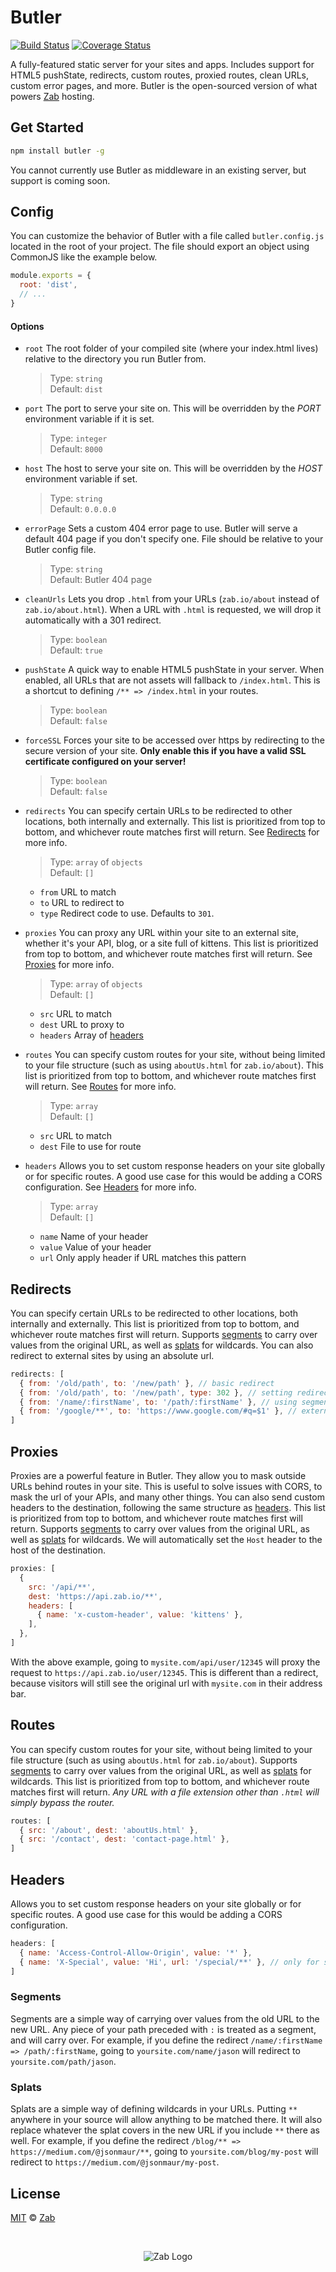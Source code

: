 # Butler

[![Build Status](https://travis-ci.org/zab/butler.svg?branch=master)](https://travis-ci.org/zab/butler)
[![Coverage Status](https://coveralls.io/repos/github/zab/butler/badge.svg?branch=master)](https://coveralls.io/github/zab/butler?branch=master)

A fully-featured static server for your sites and apps. Includes support for HTML5 pushState, redirects, custom routes, proxied routes, clean URLs, custom error pages, and more. Butler is the open-sourced version of what powers [Zab](http://zab.io) hosting.

<a name="get-started"></a>
## Get Started

```bash
npm install butler -g
```
You cannot currently use Butler as middleware in an existing server, but support is coming soon.

<a name="config"></a>
## Config

You can customize the behavior of Butler with a file called `butler.config.js` located in the root of your project. The file should export an object using CommonJS like the example below.

```javascript
module.exports = {
  root: 'dist',
  // ...
}
```

#### Options

- `root` The root folder of your compiled site (where your index.html lives) relative to the directory you run Butler from.

  > Type: `string`  
  > Default: `dist`

- `port` The port to serve your site on. This will be overridden by the *PORT* environment variable if it is set.

  > Type: `integer`  
  > Default: `8000`

- `host` The host to serve your site on. This will be overridden by the *HOST* environment variable if set.

  > Type: `string`  
  > Default: `0.0.0.0`

- `errorPage` Sets a custom 404 error page to use. Butler will serve a default 404 page if you don't specify one. File should be relative to your Butler config file.

  > Type: `string`  
  > Default: Butler 404 page

- `cleanUrls` Lets you drop `.html` from your URLs (`zab.io/about` instead of `zab.io/about.html`). When a URL with `.html` is requested, we will drop it automatically with a 301 redirect.

  > Type: `boolean`  
  > Default: `true`

- `pushState` A quick way to enable HTML5 pushState in your server. When enabled, all URLs that are not assets will fallback to `/index.html`. This is a shortcut to defining `/** => /index.html` in your routes.

  > Type: `boolean`  
  > Default: `false`

- `forceSSL` Forces your site to be accessed over https by redirecting to the secure version of your site. **Only enable this if you have a valid SSL certificate configured on your server!**

  > Type: `boolean`  
  > Default: `false`

- `redirects` You can specify certain URLs to be redirected to other locations, both internally and externally. This list is prioritized from top to bottom, and whichever route matches first will return. See [Redirects](#redirects) for more info.

  > Type: `array` of `objects`  
  > Default: `[]`

  - `from` URL to match
  - `to` URL to redirect to
  - `type` Redirect code to use. Defaults to `301`.

- `proxies` You can proxy any URL within your site to an external site, whether it's your API, blog, or a site full of kittens. This list is prioritized from top to bottom, and whichever route matches first will return. See [Proxies](#proxies) for more info.

  > Type: `array` of `objects`  
  > Default: `[]`

  - `src` URL to match
  - `dest` URL to proxy to
  - `headers` Array of [headers](#headers)

- `routes` You can specify custom routes for your site, without being limited to your file structure (such as using `aboutUs.html` for `zab.io/about`). This list is prioritized from top to bottom, and whichever route matches first will return. See [Routes](#routes) for more info.

  > Type: `array`  
  > Default: `[]`

  - `src` URL to match
  - `dest` File to use for route

- `headers` Allows you to set custom response headers on your site globally or for specific routes. A good use case for this would be adding a CORS configuration. See [Headers](#headers) for more info.

  > Type: `array`  
  > Default: `[]`

  - `name` Name of your header
  - `value` Value of your header
  - `url` Only apply header if URL matches this pattern

<a name="redirects"></a>
## Redirects

You can specify certain URLs to be redirected to other locations, both internally and externally. This list is prioritized from top to bottom, and whichever route matches first will return. Supports [segments](#segments) to carry over values from the original URL, as well as [splats](#splats) for wildcards. You can also redirect to external sites by using an absolute url.

```javascript
redirects: [
  { from: '/old/path', to: '/new/path' }, // basic redirect
  { from: '/old/path', to: '/new/path', type: 302 }, // setting redirect type
  { from: '/name/:firstName', to: '/path/:firstName' }, // using segments
  { from: '/google/**', to: 'https://www.google.com/#q=$1' }, // external sites
]
```

<a name="proxies"></a>
## Proxies

Proxies are a powerful feature in Butler. They allow you to mask outside URLs behind routes in your site. This is useful to solve issues with CORS, to mask the url of your APIs, and many other things. You can also send custom headers to the destination, following the same structure as [headers](#headers). This list is prioritized from top to bottom, and whichever route matches first will return. Supports [segments](#segments) to carry over values from the original URL, as well as [splats](#splats) for wildcards. We will automatically set the `Host` header to the host of the destination.

```javascript
proxies: [
  {
    src: '/api/**',
    dest: 'https://api.zab.io/**',
    headers: [
      { name: 'x-custom-header', value: 'kittens' },
    ],
  },
]
```

With the above example, going to `mysite.com/api/user/12345` will proxy the request to `https://api.zab.io/user/12345`. This is different than a redirect, because visitors will still see the original url with `mysite.com` in their address bar.

<a name="routes"></a>
## Routes

You can specify custom routes for your site, without being limited to your file structure (such as using `aboutUs.html` for `zab.io/about`). Supports [segments](#segments) to carry over values from the original URL, as well as [splats](#splats) for wildcards. This list is prioritized from top to bottom, and whichever route matches first will return. *Any URL with a file extension other than `.html` will simply bypass the router.*

```javascript
routes: [
  { src: '/about', dest: 'aboutUs.html' },
  { src: '/contact', dest: 'contact-page.html' },
]
```

<a name="headers"></a>
## Headers

Allows you to set custom response headers on your site globally or for specific routes. A good use case for this would be adding a CORS configuration.

```javascript
headers: [
  { name: 'Access-Control-Allow-Origin', value: '*' },
  { name: 'X-Special', value: 'Hi', url: '/special/**' }, // only for specific routes
]
```

<a name="segments"></a>
### Segments

Segments are a simple way of carrying over values from the old URL to the new URL. Any piece of your path preceded with `:` is treated as a segment, and will carry over. For example, if you define the redirect `/name/:firstName => /path/:firstName`, going to `yoursite.com/name/jason` will redirect to `yoursite.com/path/jason`.

<a name="splats"></a>
### Splats

Splats are a simple way of defining wildcards in your URLs. Putting `**` anywhere in your source will allow anything to be matched there. It will also replace whatever the splat covers in the new URL if you include `**` there as well. For example, if you define the redirect `/blog/** => https://medium.com/@jsonmaur/**`, going to `yoursite.com/blog/my-post` will redirect to `https://medium.com/@jsonmaur/my-post`.

<a name="license"></a>
## License

[MIT](LICENSE) © [Zab](http://zab.io)

<br />
<p align="center">
  <img src="http://cdn.zab.io/logo/icon-50.png" alt="Zab Logo" />
</p>
